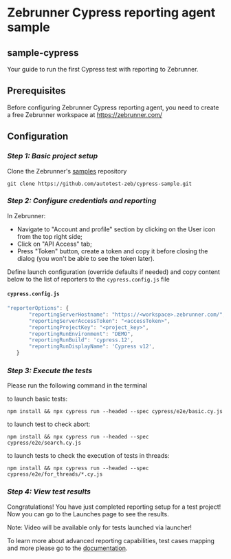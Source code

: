 # Zebrunner Cypress reporting agent sample

## sample-cypress

Your guide to run the first Cypress test with reporting to Zebrunner.

## Prerequisites

Before configuring Zebrunner Cypress reporting agent, you need to create a free Zebrunner workspace at https://zebrunner.com/

## Configuration

### _Step 1: Basic project setup_

Clone the Zebrunner's [samples](https://github.com/autotest-zeb/cypress-sample.git) repository

```
git clone https://github.com/autotest-zeb/cypress-sample.git
```

### _Step 2: Configure credentials and reporting_

In Zebrunner:

- Navigate to "Account and profile" section by clicking on the User icon from the top right side;
- Click on "API Access" tab;
- Press "Token" button, create a token and copy it before closing the dialog (you won't be able to see the token later).

Define launch configuration (override defaults if needed) and copy content below to the list of reporters to the `cypress.config.js` file

#### **`cypress.config.js`**

```js
"reporterOptions": {
       "reportingServerHostname": "https://<workspace>.zebrunner.com/",
       "reportingServerAccessToken": "<accessToken>",
       "reportingProjectKey": "<project_key>",
       "reportingRunEnvironment": "DEMO",
       "reportingRunBuild": 'cypress.12',
       "reportingRunDisplayName": 'Cypress v12',
   }
```

### _Step 3: Execute the tests_

Please run the following command in the terminal

to launch basic tests:

```
npm install && npx cypress run --headed --spec cypress/e2e/basic.cy.js
```

to launch test to check abort:

```
npm install && npx cypress run --headed --spec cypress/e2e/search.cy.js
```

to launch tests to check the execution of tests in threads:

```
npm install && npx cypress run --headed --spec cypress/e2e/for_threads/*.cy.js
```

### _Step 4: View test results_

Congratulations! You have just completed reporting setup for a test project!
Now you can go to the Launches page to see the results.

Note: Video will be available only for tests launched via launcher!

To learn more about advanced reporting capabilities, test cases mapping and more please go to the [documentation](https://zebrunner.com/documentation/reporting/cypress/).
